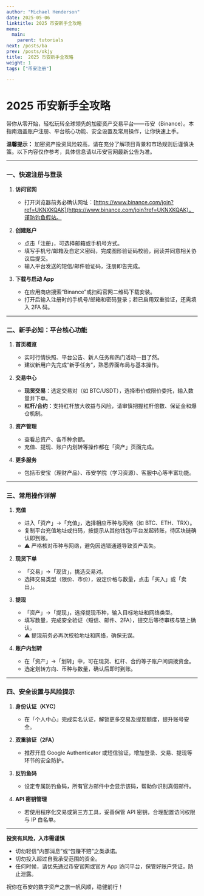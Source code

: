 ```yaml
---
author: "Michael Henderson"
date: 2025-05-06
linktitle: 2025 币安新手全攻略
menu:
  main:
    parent: tutorials
next: /posts/ba
prev: /posts/okjy
title:  2025 币安新手全攻略
weight: 1
tags: ["币安注册"]

---
```

# 2025 币安新手全攻略


带你从零开始，轻松玩转全球领先的加密资产交易平台——币安（Binance）。本指南涵盖账户注册、平台核心功能、安全设置及常用操作，让你快速上手。

**温馨提示：** 加密资产投资风险较高，请在充分了解项目背景和市场规则后谨慎决策。以下内容仅作参考，具体信息请以币安官网最新公告为准。

---

### 一、快速注册与登录

1. **访问官网**

   * 打开浏览器前务必确认网址：[https://www.binance.com/join?ref=UKNXKQAK](https://www.binance.com/join?ref=UKNXKQAK)，谨防钓鱼假站。

2. **创建账户**

   * 点击「注册」，可选择邮箱或手机号方式。
   * 填写手机号/邮箱及自定义密码，完成图形验证码校验，阅读并同意相关协议后提交。
   * 输入平台发送的短信/邮件验证码，注册即告完成。

3. **下载与启动 App**

   * 在应用商店搜索“Binance”或扫码官网二维码下载安装。
   * 打开后输入注册时的手机号/邮箱和密码登录；若已启用双重验证，还需填入 2FA 码。

---

### 二、新手必知：平台核心功能

1. **首页概览**

   * 实时行情快照、平台公告、新人任务和热门活动一目了然。
   * 建议新用户先完成“新手任务”，熟悉界面布局与基本操作。

2. **交易中心**

   * **现货交易**：选定交易对（如 BTC/USDT），选择市价或限价委托，输入数量并下单。
   * **杠杆/合约**：支持杠杆放大收益与风险，请审慎把握杠杆倍数、保证金和爆仓机制。

3. **资产管理**

   * 查看总资产、各币种余额。
   * 充值、提现、账户内划转等操作都在「资产」页面完成。

4. **更多服务**

   * 包括币安宝（理财产品）、币安学院（学习资源）、客服中心等丰富功能。

---

### 三、常用操作详解

1. **充值**

   * 进入「资产」→「充值」，选择相应币种与网络（如 BTC、ETH、TRX）。
   * 复制平台充值地址或扫码，按提示从其他钱包/平台发起转账，待区块链确认即到账。
   * ⚠️ 严格核对币种与网络，避免因选错通道导致资产丢失。

2. **现货下单**

   * 「交易」→「现货」，挑选交易对。
   * 选择交易类型（限价、市价），设定价格与数量，点击「买入」或「卖出」。

3. **提现**

   * 「资产」→「提现」，选择提现币种，输入目标地址和网络类型。
   * 填写数量，完成安全验证（短信、邮件、2FA），提交后等待审核与链上确认。
   * ⚠️ 提现前务必再次校验地址和网络，确保无误。

4. **账户内划转**

   * 在「资产」→「划转」中，可在现货、杠杆、合约等子账户间调拨资金。
   * 选定划转方向、币种与数量，确认后即时到账。

---

### 四、安全设置与风险提示

1. **身份认证（KYC）**

   * 在「个人中心」完成实名认证，解锁更多交易及提现额度，提升账号安全。

2. **双重验证（2FA）**

   * 推荐开启 Google Authenticator 或短信验证，增加登录、交易、提现等环节的安全防护。

3. **反钓鱼码**

   * 设定专属防钓鱼码，所有官方邮件中会显示该码，帮助你识别真假邮件。

4. **API 密钥管理**

   * 若使用程序化交易或第三方工具，妥善保管 API 密钥，合理配置访问权限与 IP 白名单。

---

**投资有风险，入市需谨慎**

* 切勿轻信“内部消息”或“包赚不赔”之类承诺。
* 切勿投入超过自我承受范围的资金。
* 任何时候，请优先通过币安官网或官方 App 访问平台，保管好账户凭证，防止泄露。

祝你在币安的数字资产之旅一帆风顺，稳健前行！